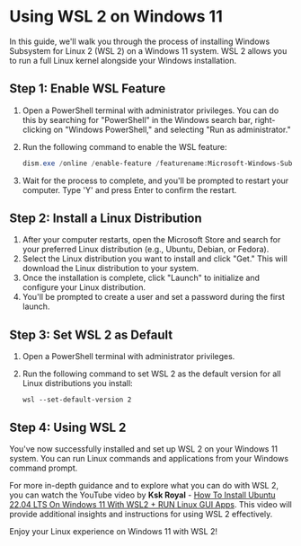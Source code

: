 # Using WSL 2 on Windows 11

In this guide, we'll walk you through the process of installing Windows Subsystem for Linux 2 (WSL 2) on a Windows 11 system. WSL 2 allows you to run a full Linux kernel alongside your Windows installation.

## Step 1: Enable WSL Feature

1. Open a PowerShell terminal with administrator privileges. You can do this by searching for "PowerShell" in the Windows search bar, right-clicking on "Windows PowerShell," and selecting "Run as administrator."

2. Run the following command to enable the WSL feature:
   ```powershell
   dism.exe /online /enable-feature /featurename:Microsoft-Windows-Subsystem-Linux /all /norestart

3. Wait for the process to complete, and you'll be prompted to restart your computer. Type 'Y' and press Enter to confirm the restart.

## Step 2: Install a Linux Distribution

1. After your computer restarts, open the Microsoft Store and search for your preferred Linux distribution (e.g., Ubuntu, Debian, or Fedora).
2. Select the Linux distribution you want to install and click "Get." This will download the Linux distribution to your system.
3. Once the installation is complete, click "Launch" to initialize and configure your Linux distribution.
4. You'll be prompted to create a user and set a password during the first launch.

## Step 3: Set WSL 2 as Default

1. Open a PowerShell terminal with administrator privileges.
2. Run the following command to set WSL 2 as the default version for all Linux distributions you install:

	```wsl --set-default-version 2```


## **Step 4: Using WSL 2**

You've now successfully installed and set up WSL 2 on your Windows 11 system. You can run Linux commands and applications from your Windows command prompt.

For more in-depth guidance and to explore what you can do with WSL 2, you can watch the YouTube video by **Ksk Royal** - [How To Install Ubuntu 22.04 LTS On Windows 11 With WSL2 + RUN Linux GUI Apps](https://youtu.be/Rzg144v3hfo?si=cWaUKCb3lB_H_Njw). This video will provide additional insights and instructions for using WSL 2 effectively.

Enjoy your Linux experience on Windows 11 with WSL 2!
